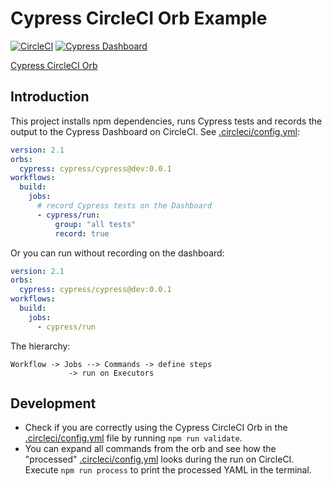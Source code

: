 # Cypress CircleCI Orb Example

[![CircleCI](https://circleci.com/gh/cypress-io/cypress-example-circleci-orb.svg?style=svg&circle-token=35ff1103f3c44a79246edd491b0d92169e84976a)](https://circleci.com/gh/cypress-io/cypress-example-circleci-orb) [![Cypress Dashboard](https://img.shields.io/badge/cypress-dashboard-brightgreen.svg)](https://dashboard.cypress.io/#/projects/j35334/runs)

[Cypress CircleCI Orb](https://github.com/cypress-io/circleci-orb)

## Introduction

This project installs npm dependencies, runs Cypress tests and records the output to the Cypress Dashboard on CircleCI. See [.circleci/config.yml](.circleci/config.yml):

```yaml
version: 2.1
orbs:
  cypress: cypress/cypress@dev:0.0.1
workflows:
  build:
    jobs:
      # record Cypress tests on the Dashboard
      - cypress/run:
          group: "all tests"
          record: true
```

Or you can run without recording on the dashboard:

```yaml
version: 2.1
orbs:
  cypress: cypress/cypress@dev:0.0.1
workflows:
  build:
    jobs:
      - cypress/run
```

The hierarchy:

```
Workflow -> Jobs --> Commands -> define steps
             -> run on Executors
```

## Development

- Check if you are correctly using the Cypress CircleCI Orb in the [.circleci/config.yml](.circleci/config.yml) file by running `npm run validate`.
- You can expand all commands from the orb and see how the "processed" [.circleci/config.yml](.circleci/config.yml) looks during the run on CircleCI. Execute `npm run process` to print the processed YAML in the terminal.
